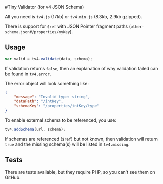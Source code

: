 #Tiny Validator (for v4 JSON Schema)

All you need is ```tv4.js``` (17kb) or ```tv4.min.js``` (8.3kb, 2.9kb gzipped).

There is support for `$ref` with JSON Pointer fragment paths (```other-schema.json#/properties/myKey```).

## Usage

```javascript
var valid = tv4.validate(data, schema);
```

If validation returns ```false```, then an explanation of why validation failed can be found in ```tv4.error```.

The error object will look something like:
```json
{
    "message": "Invalid type: string",
    "dataPath": "/intKey",
    "schemaKey": "/properties/intKey/type"
}
```

To enable external schema to be referenced, you use:
```javascript
tv4.addSchema(url, schema);
```

If schemas are referenced (```$ref```) but not known, then validation will return ```true``` and the missing schema(s) will be listed in ```tv4.missing```.

## Tests

There are tests available, but they require PHP, so you can't see them on GitHub.
